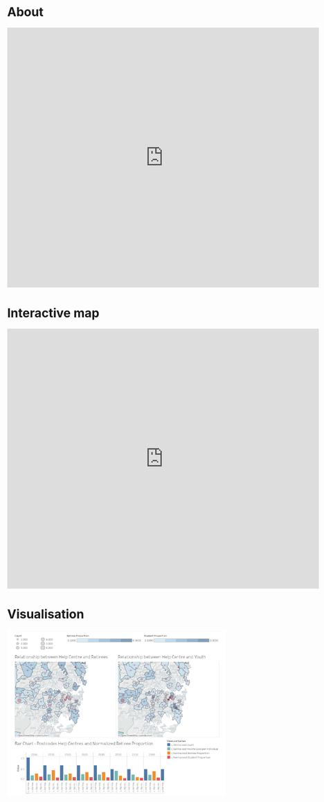 # About

<iframe width="720px" height="600px" src="https://www.youtube.com/embed/-EwwJnJPs8A" frameborder="0" allow="autoplay; encrypted-media" allowfullscreen></iframe>  

<br>

# Interactive map

<iframe style="width: 720px; height: 600px; border: none;" src="https://nationalmap.gov.au/#share=s-rOvzSWUZWk4mPo35DMEMrh7JF61" allowFullScreen mozAllowFullScreen webkitAllowFullScreen></iframe>

<br>

# Visualisation

<img class="vis" src="https://raw.githubusercontent.com/wongj/placeholder/master/tableau.png" width="720px">
